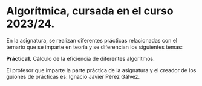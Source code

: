 # Algorítmica, cursada en el curso 2023/24.

En la asignatura, se realizan diferentes prácticas relacionadas con el temario que se imparte en teoría y se diferencian los siguientes temas:

**Práctica1.** Cálculo de la eficiencia de diferentes algoritmos.

El profesor que imparte la parte práctica de la asignatura y el creador de los guiones de prácticas es: Ignacio Javier Pérez Gálvez.
